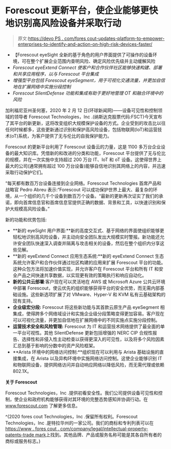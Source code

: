 # Forescout 更新平台，使企业能够更快地识别高风险设备并采取行动

> 原文:[https://devo PS . com/fores cout-updates-platform-to-empower-enterprises-to-identify-and-action-on-high-risk-devices-faster/](https://devops.com/forescout-updates-platform-to-empower-enterprises-to-identify-and-act-on-high-risk-devices-faster/)

*   【Forescout eyeSight 全新的基于角色的用户界面提供了可操作的设备环境，可在整个扩展企业范围内查明风险、确定风险优先级并主动缓解风险
*   *Forescout eyeExtend Connect 使客户和合作伙伴社区能够快速构建、部署和共享应用程序，以与 Forescout 平台集成*
*   *增强型平台包括 Forescout eyeSegment，用于可视化交通流量，并更加自信地在扩展网络中实施分段控制*
*   *Forescout SilentDefense 功能和集成有助于更好地管理 OT 和融合环境中的风险*

加利福尼亚州圣何塞，2020 年 2 月 12 日(环球新闻网)——设备可见性和控制领域的领导者 Forescout Technologies，Inc .(纳斯达克股票代码:FSCT)今天宣布了其平台的新更新，这将改变组织大规模保护设备的方式。企业受到的攻击比以往任何时候都多，这些更新通过识别和保护高风险设备，包括物联网(IoT)和运营技术(oT)系统，为客户提供了无与伦比的自我保护能力。

Forescout 的更新平台利用了 Forescout 设备云的力量，这是 1100 多万台企业设备的最大知识库。凭借新的和改进的分类和功能，Forescout 平台提供了无与伦比的规模，并在一次实施中支持超过 200 万台 IT、IoT 和 oT 设备。这使得世界上最大的公司(通常拥有超过 100 万台设备)能够自信地识别其网络上的内容，并迅速采取行动保护它们。

“每天都有数百万台设备连接到企业网络。Forescout Technologies 首席产品和战略官 Pedro Abreu 表示:“Forescout 可以成功保护世界上最大、最复杂的环境，从一个组织的几千个设备到数百万个设备。“最新的更新再次证实了我们的承诺，即向首席信息官和首席信息官提供正确的数据、背景和工具，以快速识别和保护大规模高风险设备。”

新的功能和优势包括:

*   **新的 eyeSight 用户界面:**新的高度交互式、基于网络的界面使组织能够更轻松地识别高风险设备，并主动向安全团队发出大规模实时警报。新功能还允许安全团队快速深入调查并隔离与攻击相关的设备，然后在整个组织内分享这些见解。
*   **新的 eyeExtend Connect 应用生态系统:**新的 eyeExtend Connect 生态系统允许客户和合作伙伴通过社区构建的应用来扩展 Forescout 平台的功能。这种众包方法将加速价值实现，并允许客户在 Forescout 平台和所有 IT 和安全产品之间快速共享数据，以实现更有效的策略执行和响应自动化。
*   **新的公共云部署**:客户现在可以灵活地在 AWS 或 Microsoft Azure 公共云环境中部署 Forescout，使云优先的组织能够获得平台的安全优势，而无需内部基础设施。这些新选项扩展了对 VMware、Hyper-V 和 KVM 私有云基础架构的现有支持。
*   **企业级宏分段:** Forescout 将这些新功能与其首款云原生产品 eyeSegment 相集成，使得跨多个网络域设计和实施企业级分段策略变得更加容易。客户现在可以可视化流量，并更加自信地在扩展网络中的不同实施点实施分段控制。
*   **运营技术安全和风险管理:** Forescout 为 IT 和运营技术网络提供了最全面的单一平台可视性。其他 SilentDefense 更新包括增强的 NERC CIP 合规性报告、选择性和非侵入性主动检查以获得更深入的可见性，以及将多个风险因素汇总到基于影响的分数中的资产风险框架。
*   **Arista 环境中的网络访问控制:**组织现在可以利用与 Arista 基础设施的直接集成，在 Arista 以及异构环境中实施网络访问控制。这使企业能够识别 IT 和物联网设备，提供网络访问并自动响应网络以降低风险，而无需代理或依赖 802.1X。

**关于 Forescout**

Forescout Technologies，Inc .提供初看安全性。我们公司提供设备可见性和控制，使企业和政府机构能够获得对其环境的完整态势感知并协调行动。在 www.forescout.com 了解更多信息。

^(2020 fores cout Technologies，Inc .保留所有权利。Forescout Technologies，Inc .是特拉华州的一家公司。我们的商标和专利列表可以在[https://www . fores cout . com/company/legal/intellectual-property-patents-trade mark](https://www.globenewswire.com/Tracker?data=RKpTdVfB0K4QmwZQbwqO1GWdLZmgYiR3rCN1K9mke34Wg0PzSqm1umhJw_qyD8ylIpa6JHGlKGOs71WSSzZfIdGc2dKGvPkpwCbvKoR3x6AdE0CRQg-4TkXnE3ria22ZNIACKsK4W2qXN44g-jD__-ZTiwmBcjUVq_eYO1Yc06kgB16R8mEyxhVjdsu7teYiI7ajsW47FCKEe-uJmQmv3RDmTZBn08eryNtVOvMT1KuZWADXuSrNmG87TysuBCOU)上找到。其他品牌、产品或服务名称可能是其各自所有者的商标或服务标志。)